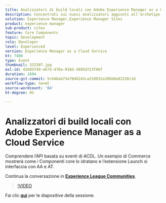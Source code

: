 ```yaml
---
title: Analizzatori di build locali con Adobe Experience Manager as a Cloud Service
description: Concentrati sui nuovi analizzatori aggiunti all’archetipo di AEM, che consentono di riprodurre localmente le convalide che verranno eseguite all’interno delle pipeline di distribuzione di Cloud Manager.
solution: Experience Manager,Experience Manager Sites
product: experience manager
sub-product: sites
feature: Core Components
topic: Development
role: Developer
level: Experienced
version: Experience Manager as a Cloud Service
kt: 7406
type: Event
thumbnail: 332307.jpg
exl-id: 42685f49-e67d-470a-918d-3895d723f06f
duration: 1694
source-git-commit: 5c946ab73e78d4243ca310032a10bb8e82228c3d
workflow-type: tm+mt
source-wordcount: '84'
ht-degree: 0%

---
```


# Analizzatori di build locali con Adobe Experience Manager as a Cloud Service

Comprendere l’API basata su eventi di ACDL. Un esempio di Commerce mostrerà come i Componenti core lo idratano e l’estensione Launch si interfaccia con AA e AT.

Continua la conversazione in **[Experience League Communities](https://adobe.ly/36Yd3v6)**.

>[!VIDEO](https://video.tv.adobe.com/v/332307/?quality=12&learn=on&hidetitle=true)

Fai clic **[qui](/help/adobe-developers-live/assets/local-build-analyzers-aemcs.pdf)** per le diapositive della sessione.
